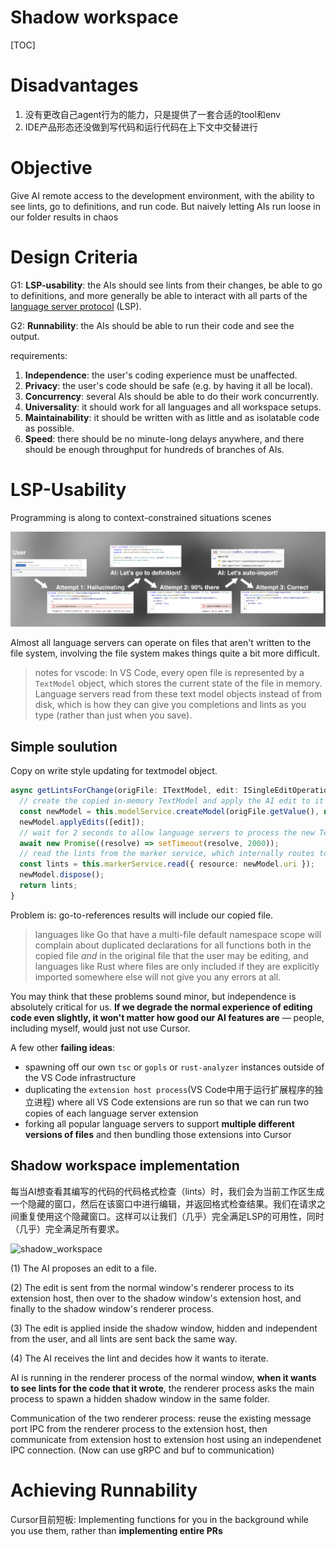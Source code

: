 # Shadow workspace



[TOC]





# Disadvantages

1. 没有更改自己agent行为的能力，只是提供了一套合适的tool和env
2. IDE产品形态还没做到写代码和运行代码在上下文中交替进行



# Objective



Give AI remote access to the development environment, with the ability to see lints, go to definitions, and run code. But naively letting AIs run loose in our folder results in chaos



# Design Criteria



G1: **LSP-usability**: the AIs should see lints from their changes, be able to go to definitions, and more generally be able to interact with all parts of the [language server protocol](https://microsoft.github.io/language-server-protocol/) (LSP).

G2: **Runnability**: the AIs should be able to run their code and see the output.

requirements:

1. **Independence**: the user's coding experience must be unaffected.
2. **Privacy**: the user's code should be safe (e.g. by having it all be local).
3. **Concurrency**: several AIs should be able to do their work concurrently.
4. **Universality**: it should work for all languages and all workspace setups.
5. **Maintainability**: it should be written with as little and as isolatable code as possible.
6. **Speed**: there should be no minute-long delays anywhere, and there should be enough throughput for hundreds of branches of AIs.



# LSP-Usability



Programming is along to context-constrained situations scenes

<img src="./_imgs/cursor_lsp.png" alt="cursor_lsp" style="zoom:200%;" />

Almost all language servers can operate on files that aren't written to the file system, involving the file system makes things quite a bit more difficult.

> notes for vscode: In VS Code, every open file is represented by a `TextModel` object, which stores the current state of the file in memory. Language servers read from these text model objects instead of from disk, which is how they can give you completions and lints as you type (rather than just when you save).

## Simple soulution



Copy on write style updating for textmodel object.

```ts
async getLintsForChange(origFile: ITextModel, edit: ISingleEditOperation) {
  // create the copied in-memory TextModel and apply the AI edit to it
  const newModel = this.modelService.createModel(origFile.getValue(), null);
  newModel.applyEdits([edit]);
  // wait for 2 seconds to allow language servers to process the new TextModel object
  await new Promise((resolve) => setTimeout(resolve, 2000));
  // read the lints from the marker service, which internally routes to the correct extension based on the language
  const lints = this.markerService.read({ resource: newModel.uri });
  newModel.dispose();
  return lints;
}
```

Problem is: go-to-references results will include our copied file. 

> languages like Go that have a multi-file default namespace scope will complain about duplicated declarations for all functions both in the copied file *and* in the original file that the user may be editing, and languages like Rust where files are only included if they are explicitly imported somewhere else will not give you any errors at all.

You may think that these problems sound minor, but independence is absolutely critical for us. **If we degrade the normal experience of editing code even slightly, it won't matter how good our AI features are** — people, including myself, would just not use Cursor.

A few other **failing ideas**:

- spawning off our own `tsc` or `gopls` or `rust-analyzer` instances outside of the VS Code infrastructure
- duplicating the `extension host process`(VS Code中用于运行扩展程序的独立进程) where all VS Code extensions are run so that we can run two copies of each language server extension
- forking all popular language servers to support **multiple different versions of files** and then bundling those extensions into Cursor

## Shadow workspace implementation

每当AI想查看其编写的代码的代码格式检查（lints）时，我们会为当前工作区生成一个隐藏的窗口，然后在该窗口中进行编辑，并返回格式检查结果。我们在请求之间重复使用这个隐藏窗口。这样可以让我们（几乎）完全满足LSP的可用性，同时（几乎）完全满足所有要求。



![shadow_workspace](./_imgs/cursor_shadow_workspace.png)

(1) The AI proposes an edit to a file. 

(2) The edit is sent from the normal window's renderer process to its extension host, then over to the shadow window's extension host, and finally to the shadow window's renderer process. 

(3) The edit is applied inside the shadow window, hidden and independent from the user, and all lints are sent back the same way. 

(4) The AI receives the lint and decides how it wants to iterate.

AI is running in the renderer process of the normal window, **when it wants to see lints for the code that it wrote**, the renderer process asks the main process to spawn a hidden shadow window in the same folder.

Communication of the two renderer process: reuse the existing message port IPC from the renderer process to the extension host, then communicate from extension host to extension host using an independenet IPC connection. (Now can use gRPC and buf to communication)



# Achieving Runnability



Cursor目前短板: Implementing functions for you in the background while you use them, rather than **implementing entire PRs** 



